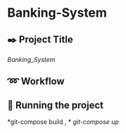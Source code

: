 # Banking-System
## :black_nib: Project Title
*Banking_System*

## :loop: Workflow


## :tada: Running the project
*git-compose build , *
*git-compose up*
